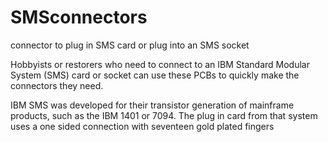 # SMSconnectors
connector to plug in SMS card or plug into an SMS socket

Hobbyists or restorers who need to connect to an IBM Standard Modular System (SMS) 
card or socket can use these PCBs to quickly make the connectors they need. 

IBM SMS was developed for their transistor generation of mainframe products, such 
as the IBM 1401 or 7094. The plug in card from that system uses a one sided 
connection with seventeen gold plated fingers

